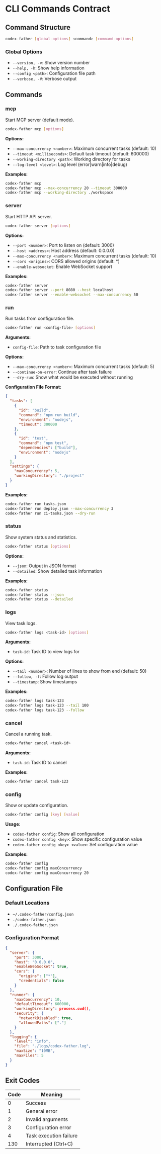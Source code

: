 # CLI Commands Contract

## Command Structure

```bash
codex-father [global-options] <command> [command-options]
```

### Global Options
- `--version, -v`: Show version number
- `--help, -h`: Show help information
- `--config <path>`: Configuration file path
- `--verbose, -V`: Verbose output

## Commands

### mcp
Start MCP server (default mode).

```bash
codex-father mcp [options]
```

**Options:**
- `--max-concurrency <number>`: Maximum concurrent tasks (default: 10)
- `--timeout <milliseconds>`: Default task timeout (default: 600000)
- `--working-directory <path>`: Working directory for tasks
- `--log-level <level>`: Log level (error|warn|info|debug)

**Examples:**
```bash
codex-father mcp
codex-father mcp --max-concurrency 20 --timeout 300000
codex-father mcp --working-directory ./workspace
```

### server
Start HTTP API server.

```bash
codex-father server [options]
```

**Options:**
- `--port <number>`: Port to listen on (default: 3000)
- `--host <address>`: Host address (default: 0.0.0.0)
- `--max-concurrency <number>`: Maximum concurrent tasks (default: 10)
- `--cors <origins>`: CORS allowed origins (default: *)
- `--enable-websocket`: Enable WebSocket support

**Examples:**
```bash
codex-father server
codex-father server --port 8080 --host localhost
codex-father server --enable-websocket --max-concurrency 50
```

### run
Run tasks from configuration file.

```bash
codex-father run <config-file> [options]
```

**Arguments:**
- `config-file`: Path to task configuration file

**Options:**
- `--max-concurrency <number>`: Maximum concurrent tasks (default: 5)
- `--continue-on-error`: Continue after task failure
- `--dry-run`: Show what would be executed without running

**Configuration File Format:**
```json
{
  "tasks": [
    {
      "id": "build",
      "command": "npm run build",
      "environment": "nodejs",
      "timeout": 300000
    },
    {
      "id": "test",
      "command": "npm test",
      "dependencies": ["build"],
      "environment": "nodejs"
    }
  ],
  "settings": {
    "maxConcurrency": 5,
    "workingDirectory": "./project"
  }
}
```

**Examples:**
```bash
codex-father run tasks.json
codex-father run deploy.json --max-concurrency 3
codex-father run ci-tasks.json --dry-run
```

### status
Show system status and statistics.

```bash
codex-father status [options]
```

**Options:**
- `--json`: Output in JSON format
- `--detailed`: Show detailed task information

**Examples:**
```bash
codex-father status
codex-father status --json
codex-father status --detailed
```

### logs
View task logs.

```bash
codex-father logs <task-id> [options]
```

**Arguments:**
- `task-id`: Task ID to view logs for

**Options:**
- `--tail <number>`: Number of lines to show from end (default: 50)
- `--follow, -f`: Follow log output
- `--timestamp`: Show timestamps

**Examples:**
```bash
codex-father logs task-123
codex-father logs task-123 --tail 100
codex-father logs task-123 --follow
```

### cancel
Cancel a running task.

```bash
codex-father cancel <task-id>
```

**Arguments:**
- `task-id`: Task ID to cancel

**Examples:**
```bash
codex-father cancel task-123
```

### config
Show or update configuration.

```bash
codex-father config [key] [value]
```

**Usage:**
- `codex-father config`: Show all configuration
- `codex-father config <key>`: Show specific configuration value
- `codex-father config <key> <value>`: Set configuration value

**Examples:**
```bash
codex-father config
codex-father config maxConcurrency
codex-father config maxConcurrency 20
```

## Configuration File

### Default Locations
- `~/.codex-father/config.json`
- `./codex-father.json`
- `./.codex-father.json`

### Configuration Format
```json
{
  "server": {
    "port": 3000,
    "host": "0.0.0.0",
    "enableWebSocket": true,
    "cors": {
      "origins": ["*"],
      "credentials": false
    }
  },
  "runner": {
    "maxConcurrency": 10,
    "defaultTimeout": 600000,
    "workingDirectory": process.cwd(),
    "security": {
      "networkDisabled": true,
      "allowedPaths": ["."]
    }
  },
  "logging": {
    "level": "info",
    "file": "./logs/codex-father.log",
    "maxSize": "10MB",
    "maxFiles": 5
  }
}
```

## Exit Codes

| Code | Meaning |
|------|---------|
| 0 | Success |
| 1 | General error |
| 2 | Invalid arguments |
| 3 | Configuration error |
| 4 | Task execution failure |
| 130 | Interrupted (Ctrl+C) |